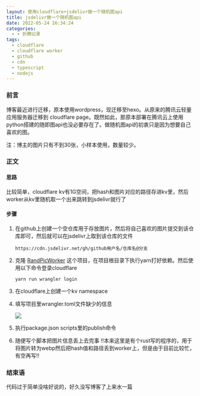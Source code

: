 ```yaml
---
layout: 使用cloudflare+jsdelivr做一个随机图api
title: jsdelivr做一个随机图api
date: 2022-05-24 16:34:24
categories:
  - - 折腾记录
tags: 
  - cloudflare
  - cloudflare worker
  - github
  - cdn
  - typescript
  - nodejs
---
```

### 前言

博客最近进行迁移，原本使用wordpress，现迁移至hexo。从原来的腾讯云轻量应用服务器迁移到 cloudflare page。既然如此，那原本部署在腾讯云上使用python搭建的随即图api也没必要存在了。做随机图api的初衷只是因为想要自己喜欢的图。

注：博主的图片只有不到30张，小样本使用，数量较少。

### 正文

#### 思路

比较简单，cloudflare kv有1G空间，把hash和图片对应的路径存进kv里，然后worker从kv里随机取一个出来跳转到jsdelivr就行了

#### 步骤

1. 在github上创建一个空仓库用于存放图片，然后将自己喜欢的图片提交到该仓库即可，然后就可以在jsdelivr上取到该仓库的文件

    ```console
    https://cdn.jsdelivr.net/gh/github用户名/仓库名@分支
    ```
  
2. 克隆 [RandPicWorker](https://github.com/Taoidle/RandPicWorker) 这个项目，在项目根目录下执行yarn打好依赖。然后使用以下命令登录cloudflare

    ```console
    yarn run wrangler login
    ```

3. 在cloudflare上创建一个kv namespace

4. 填写项目里wrangler.toml文件缺少的信息

   ![](https://cdn.jsdelivr.net/gh/taoidle/taoidle.github.io@master/assets/images/Snipaste_2022-05-25_22-30-06.png)

5. 执行package.json scripts里的publish命令

6. 随便写个脚本把图片信息丢上去完事 !!本来这里是有个rust写的程序的，用于将图片转为webp然后把hash值和路径丢到worker上，但是由于目前比较忙，有空再写!!

### 结束语

代码过于简单没啥好说的，好久没写博客了上来水一篇